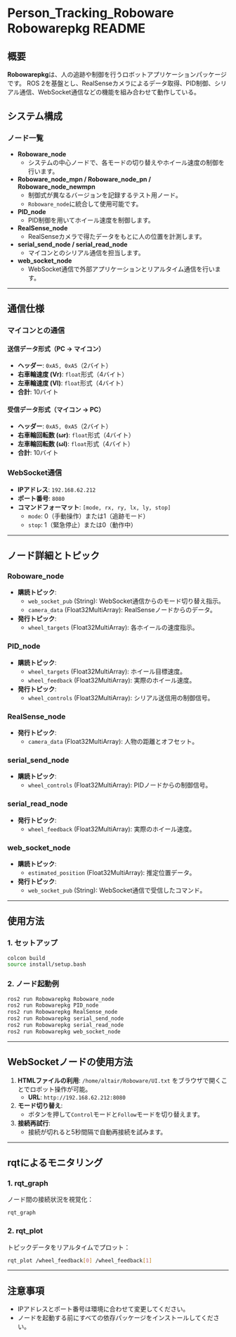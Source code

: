 # **Person_Tracking_Roboware　Robowarepkg README**

## **概要**

**Robowarepkg**は、人の追跡や制御を行うロボットアプリケーションパッケージです。
ROS 2を基盤とし、RealSenseカメラによるデータ取得、PID制御、シリアル通信、WebSocket通信などの機能を組み合わせて動作している。


## **システム構成**

### ノード一覧
- **Roboware_node**
  - システムの中心ノードで、各モードの切り替えやホイール速度の制御を行います。
- **Roboware_node_mpn / Roboware_node_pn / Roboware_node_newmpn**
  - 制御式が異なるバージョンを記録するテスト用ノード。
  - `Roboware_node`に統合して使用可能です。
- **PID_node**
  - PID制御を用いてホイール速度を制御します。
- **RealSense_node**
  - RealSenseカメラで得たデータをもとに人の位置を計測します。
- **serial_send_node / serial_read_node**
  - マイコンとのシリアル通信を担当します。
- **web_socket_node**
  - WebSocket通信で外部アプリケーションとリアルタイム通信を行います。

---

## **通信仕様**

### **マイコンとの通信**
#### **送信データ形式**（PC → マイコン）
- **ヘッダー**: `0xA5, 0xA5`（2バイト）
- **右車輪速度 (Vr)**: `float`形式（4バイト）
- **左車輪速度 (Vl)**: `float`形式（4バイト）
- **合計**: 10バイト

#### **受信データ形式**（マイコン → PC）
- **ヘッダー**: `0xA5, 0xA5`（2バイト）
- **右車輪回転数 (ωr)**: `float`形式（4バイト）
- **左車輪回転数 (ωl)**: `float`形式（4バイト）
- **合計**: 10バイト

### **WebSocket通信**
- **IPアドレス**: `192.168.62.212`
- **ポート番号**: `8080`
- **コマンドフォーマット**: `[mode, rx, ry, lx, ly, stop]`
  - `mode`: 0（手動操作）または1（追跡モード）
  - `stop`: 1（緊急停止）または0（動作中）

---

## **ノード詳細とトピック**

### Roboware_node
- **購読トピック**: 
  - `web_socket_pub` (String): WebSocket通信からのモード切り替え指示。
  - `camera_data` (Float32MultiArray): RealSenseノードからのデータ。
- **発行トピック**:
  - `wheel_targets` (Float32MultiArray): 各ホイールの速度指示。

### PID_node
- **購読トピック**:
  - `wheel_targets` (Float32MultiArray): ホイール目標速度。
  - `wheel_feedback` (Float32MultiArray): 実際のホイール速度。
- **発行トピック**:
  - `wheel_controls` (Float32MultiArray): シリアル送信用の制御信号。

### RealSense_node
- **発行トピック**:
  - `camera_data` (Float32MultiArray): 人物の距離とオフセット。

### serial_send_node
- **購読トピック**:
  - `wheel_controls` (Float32MultiArray): PIDノードからの制御信号。

### serial_read_node
- **発行トピック**:
  - `wheel_feedback` (Float32MultiArray): 実際のホイール速度。

### web_socket_node
- **購読トピック**:
  - `estimated_position` (Float32MultiArray): 推定位置データ。
- **発行トピック**:
  - `web_socket_pub` (String): WebSocket通信で受信したコマンド。

---

## **使用方法**

### 1. **セットアップ**
```bash
colcon build
source install/setup.bash
```

### 2. **ノード起動例**
```bash
ros2 run Robowarepkg Roboware_node
ros2 run Robowarepkg PID_node
ros2 run Robowarepkg RealSense_node
ros2 run Robowarepkg serial_send_node
ros2 run Robowarepkg serial_read_node
ros2 run Robowarepkg web_socket_node
```

---

## **WebSocketノードの使用方法**

1. **HTMLファイルの利用**:
   `/home/altair/Roboware/UI.txt` をブラウザで開くことでロボット操作が可能。
   - **URL**: `http://192.168.62.212:8080`
2. **モード切り替え**:
   - ボタンを押して`Control`モードと`Follow`モードを切り替えます。
3. **接続再試行**:
   - 接続が切れると5秒間隔で自動再接続を試みます。

---

## **rqtによるモニタリング**

### 1. **rqt_graph**
ノード間の接続状況を視覚化：
```bash
rqt_graph
```

### 2. **rqt_plot**
トピックデータをリアルタイムでプロット：
```bash
rqt_plot /wheel_feedback[0] /wheel_feedback[1]
```

---

## **注意事項**

- IPアドレスとポート番号は環境に合わせて変更してください。
- ノードを起動する前にすべての依存パッケージをインストールしてください。
